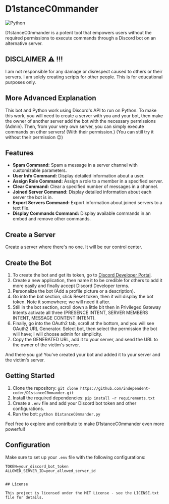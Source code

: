 # D1stanceC0mmander

![Python](https://img.shields.io/badge/python-3670A0?style=for-the-badge&logo=python&logoColor=ffdd54)

D1stanceC0mmander is a potent tool that empowers users without the required permissions to execute commands through a Discord bot on an alternative server.

## DISCLAIMER ⚠️ !!!

I am not responsible for any damage or disrespect caused to others or their servers. I am solely creating scripts for other people. This is for educational purposes only.

## More Advanced Explanation

This bot and Python work using Discord's API to run on Python. To make this work, you will need to create a server with you and your bot, then make the owner of another server add the bot with the necessary permissions (Admin). Then, from your very own server, you can simply execute commands on other servers! (With their permission.)
(You can still try it without their permission 😉)

## Features

- **Spam Command:** Spam a message in a server channel with customizable parameters.
- **User Info Command:** Display detailed information about a user.
- **Assign Role Command:** Assign a role to a member in a specified server.
- **Clear Command:** Clear a specified number of messages in a channel.
- **Joined Server Command:** Display detailed information about each server the bot is in.
- **Export Servers Command:** Export information about joined servers to a text file.
- **Display Commands Command:** Display available commands in an embed and remove other commands.

## Create a Server

Create a server where there's no one. It will be our control center.

## Create the Bot

1. To create the bot and get its token, go to [Discord Developer Portal](https://discord.com/developers/applications).
2. Create a new application, then name it to be credible for others to add it more easily and finally accept Discord Developer terms.
3. Personalize the bot (Add a profile picture or a description).
4. Go into the bot section, click Reset token, then it will display the bot token. Note it somewhere; we will need it after.
5. Still in the bot section, scroll down a little bit then in Privileged Gateway Intents activate all three (PRESENCE INTENT, SERVER MEMBERS INTENT, MESSAGE CONTENT INTENT).
6. Finally, go into the OAuth2 tab, scroll at the bottom, and you will see OAuth2 URL Generator. Select bot, then select the permission the bot will have; I will choose admin for simplicity.
7. Copy the GENERATED URL, add it to your server, and send the URL to the owner of the victim's server.

And there you go! You've created your bot and added it to your server and the victim's server.

## Getting Started

1. Clone the repository: `git clone https://github.com/independent-coder/D1stanceC0mmander.git`
2. Install the required dependencies: `pip install -r requirements.txt`
3. Create a `.env` file and add your Discord bot token and other configurations.
4. Run the bot: `python D1stanceC0mmander.py`

Feel free to explore and contribute to make D1stanceC0mmander even more powerful!

## Configuration

Make sure to set up your `.env` file with the following configurations:

```dotenv
TOKEN=your_discord_bot_token
ALLOWED_SERVER_ID=your_allowed_server_id


## License

This project is licensed under the MIT License - see the LICENSE.txt file for details.
```

